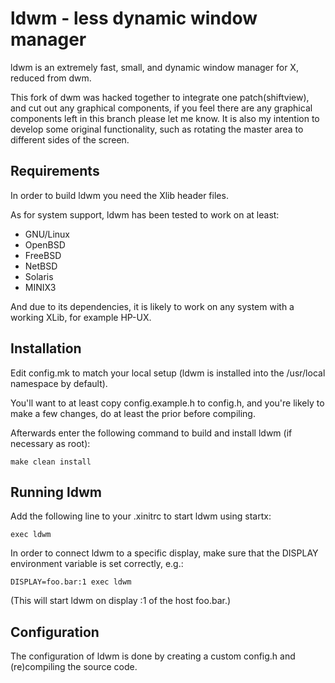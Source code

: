 ldwm - less dynamic window manager
============================
ldwm is an extremely fast, small, and dynamic window manager for X, reduced from dwm.

This fork of dwm was hacked together to integrate one patch(shiftview), and cut out any graphical components, if you feel there are any graphical components left in this branch please let me know.
It is also my intention to develop some original functionality, such as rotating the master area to different sides of the screen.


Requirements
------------
In order to build ldwm you need the Xlib header files.

As for system support, ldwm has been tested to work on at least:
   - GNU/Linux
   - OpenBSD
   - FreeBSD
   - NetBSD
   - Solaris
   - MINIX3

And due to its dependencies, it is likely to work on any system with a working XLib, for example HP-UX.

Installation
------------
Edit config.mk to match your local setup (ldwm is installed into
the /usr/local namespace by default).

You'll want to at least copy config.example.h to config.h, and you're likely 
to make a few changes, do at least the prior before compiling.

Afterwards enter the following command to build and install ldwm (if
necessary as root):

    make clean install


Running ldwm
-----------
Add the following line to your .xinitrc to start ldwm using startx:

    exec ldwm

In order to connect ldwm to a specific display, make sure that
the DISPLAY environment variable is set correctly, e.g.:

    DISPLAY=foo.bar:1 exec ldwm

(This will start ldwm on display :1 of the host foo.bar.)

Configuration
-------------
The configuration of ldwm is done by creating a custom config.h
and (re)compiling the source code.
